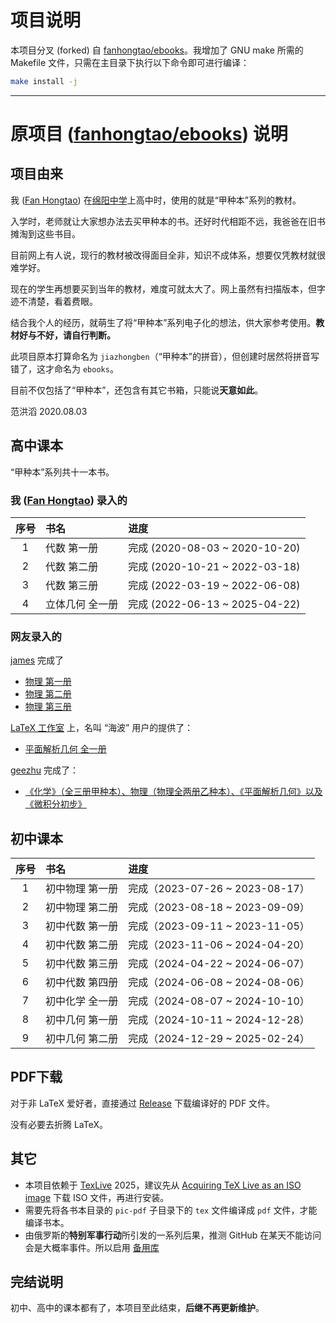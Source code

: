# 项目说明

本项目分叉 (forked) 自 [fanhongtao/ebooks](https://github.com/fanhongtao/ebooks)。我增加了 GNU make 所需的 Makefile 文件，只需在主目录下执行以下命令即可进行编译：

```sh
make install -j
```

---

# 原项目 ([fanhongtao/ebooks](https://github.com/fanhongtao/ebooks)) 说明

## 项目由来

我 ([Fan Hongtao](https://github.com/fanhongtao)) 在[绵阳中学](http://www.scmyzx.com.cn)上高中时，使用的就是“甲种本”系列的教材。

入学时，老师就让大家想办法去买甲种本的书。还好时代相距不远，我爸爸在旧书摊淘到这些书目。

目前网上有人说，现行的教材被改得面目全非，知识不成体系，想要仅凭教材就很难学好。

现在的学生再想要买到当年的教材，难度可就太大了。网上虽然有扫描版本，但字迹不清楚，看着费眼。

结合我个人的经历，就萌生了将“甲种本”系列电子化的想法，供大家参考使用。**教材好与不好，请自行判断。**

此项目原本打算命名为 `jiazhongben`（“甲种本”的拼音），但创建时居然将拼音写错了，这才命名为 `ebooks`。

目前不仅包括了“甲种本”，还包含有其它书箱，只能说**天意如此**。

范洪滔 2020.08.03

## 高中课本

“甲种本”系列共十一本书。

### 我 ([Fan Hongtao](https://github.com/fanhongtao)) 录入的

| 序号 | 书名 | 进度 |
|:--:|:--|:--|
| 1 | 代数 第一册 | 完成 (2020-08-03 ~ 2020-10-20) |
| 2 | 代数 第二册 | 完成 (2020-10-21 ~ 2022-03-18)  |
| 3 | 代数 第三册 | 完成 (2022-03-19 ~ 2022-06-08) |
| 4 | 立体几何 全一册 | 完成 (2022-06-13 ~ 2025-04-22)  |

### 网友录入的

[james](https://github.com/jamesfang8499/) 完成了

* [物理 第一册](https://github.com/jamesfang8499/physics1)
* [物理 第二册](https://github.com/jamesfang8499/physics2)
* [物理 第三册](https://github.com/jamesfang8499/physics3)

[LaTeX 工作室](https://www.latexstudio.net/) 上，名叫 “海波” 用户的提供了：

* [平面解析几何 全一册](https://www.latexstudio.net/index/details/index/mid/2401.html)

[geezhu](https://github.com/geezhu/) 完成了：

* [《化学》（全三册甲种本）、物理（物理全两册乙种本）、《平面解析几何》以及《微积分初步》](https://github.com/geezhu/Category-A-Textbook)


## 初中课本

| 序号 | 书名 | 进度 |
|:--:|:--|:--|
| 1 | 初中物理 第一册 | 完成（2023-07-26 ~ 2023-08-17） |
| 2 | 初中物理 第二册 | 完成（2023-08-18 ~ 2023-09-09） |
| 3 | 初中代数 第一册 | 完成（2023-09-11 ~ 2023-11-05） |
| 4 | 初中代数 第二册 | 完成（2023-11-06 ~ 2024-04-20） |
| 5 | 初中代数 第三册 | 完成（2024-04-22 ~ 2024-06-07） |
| 6 | 初中代数 第四册 | 完成（2024-06-08 ~ 2024-08-06） |
| 7 | 初中化学 全一册 | 完成（2024-08-07 ~ 2024-10-10） |
| 8 | 初中几何 第一册 | 完成（2024-10-11 ~ 2024-12-28） |
| 9 | 初中几何 第二册 | 完成（2024-12-29 ~ 2025-02-24） |


## PDF下载

对于非 LaTeX 爱好者，直接通过 [Release](https://github.com/fanhongtao/ebooks/releases) 下载编译好的 PDF 文件。

没有必要去折腾 LaTeX。


## 其它

* 本项目依赖于 [TexLive](http://tug.org/texlive/) 2025，建议先从 [Acquiring TeX Live as an ISO image](http://tug.org/texlive/acquire-iso.html) 下载 ISO 文件，再进行安装。
* 需要先将各书本目录的 `pic-pdf` 子目录下的 `tex` 文件编译成 `pdf` 文件，才能编译书本。
* 由俄罗斯的**特别军事行动**所引发的一系列后果，推测 GitHub 在某天不能访问会是大概率事件。所以启用 [备用库](https://gitee.com/fhtao/ebooks)


## 完结说明

初中、高中的课本都有了，本项目至此结束，**后继不再更新维护**。

